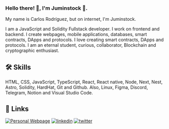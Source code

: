 ### Hello there! 👋, I'm Juminstock 🦅.
My name is Carlos Rodríguez, but on internet, I'm Juminstock. 

I am a JavaScript and Solidity Fullstack developer. I work on frontend and backend. I create webpages, mobile applications, databases, smart contracts, DApps and protocols.
I love creating smart contracts, DApps and protocols. I am an eternal student, curious, collaborator, Blockchain and cryptographic enthusiast.


## 🛠 Skills
HTML, CSS, JavaScript, TypeScript, React, React native, Node, Next, Nest, Astro, Solidity, HardHat, Git and Github. Also, Linux, Figma, Discord, Telegram, Notion and Visual Studio Code.


## 🔗 Links
[![Personal Webpage](https://img.shields.io/badge/my_portfolio-000?style=for-the-badge&logo=ko-fi&logoColor=white)](https://www.juminstock.com)
[![linkedin](https://img.shields.io/badge/linkedin-0A66C2?style=for-the-badge&logo=linkedin&logoColor=white)](https://www.linkedin.com/in/juminstock)
[![twitter](https://img.shields.io/badge/twitter-1DA1F2?style=for-the-badge&logo=twitter&logoColor=white)](https://twitter.com/juminstock)
